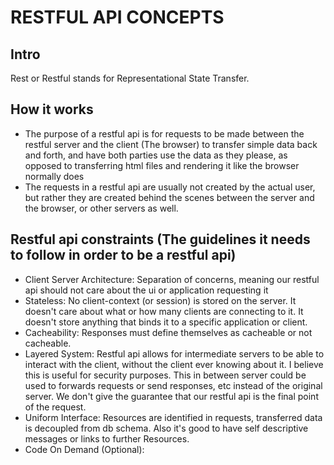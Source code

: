 # RESTFUL API CONCEPTS

## Intro
Rest or Restful stands for Representational State Transfer.

## How it works
- The purpose of a restful api is for requests to be made between the restful server and the client (The browser) to transfer simple data back and forth, and have both parties use the data as they please, as opposed to transferring html files and rendering it like the browser normally does
- The requests in a restful api are usually not created by the actual user, but rather they are created behind the scenes between the server and the browser, or other servers as well.

## Restful api constraints (The guidelines it needs to follow in order to be a restful api)
- Client Server Architecture: Separation of concerns, meaning our restful api should not care about the ui or application requesting it
- Stateless: No client-context (or session) is stored on the server. It doesn't care about what or how many clients are connecting to it. It doesn't store anything that binds it to a specific application or client.
- Cacheability: Responses must define themselves as cacheable or not cacheable.
- Layered System: Restful api allows for intermediate servers to be able to interact with the client, without the client ever knowing about it. I believe this is useful for security purposes. This in between server could be used to forwards requests or send responses, etc instead of the original server. We don't give the guarantee that our restful api is the final point of the request.
- Uniform Interface: Resources are identified in requests, transferred data is decoupled from db schema. Also it's good to have self descriptive messages or links to further Resources.
- Code On Demand (Optional):
